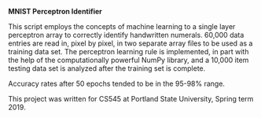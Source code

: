 <b>MNIST Perceptron Identifier</b>

This script employs the concepts of machine learning to a single layer perceptron array to
correctly identify handwritten numerals. 60,000 data entries are read in, pixel by pixel, in 
two separate array files to be used as a training data set. The perceptron learning rule is 
implemented, in part with the help of the computationally powerful NumPy library, and a 10,000
item testing data set is analyzed after the training set is complete.

Accuracy rates after 50 epochs tended to be in the 95-98% range. 

This project was written for CS545 at Portland State University, Spring term 2019. 
